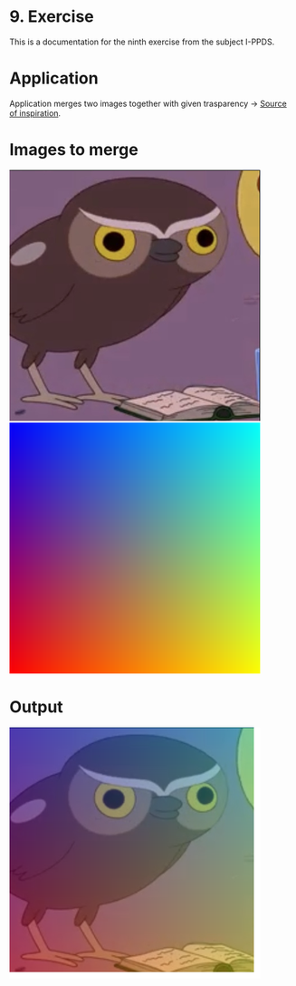 # 9. Exercise
This is a documentation for the ninth exercise from the subject I-PPDS.

# Application
Application merges two images together with given trasparency -> [Source of inspiration](https://stackoverflow.com/questions/55332911/how-to-merge-images-as-transparent-layers).

# Images to merge
![](https://raw.githubusercontent.com/Rokulus/I-PPDS_Procka/09/sova.png) ![](https://raw.githubusercontent.com/Rokulus/I-PPDS_Procka/09/rgb.png)

# Output
![Bad Release](https://raw.githubusercontent.com/Rokulus/I-PPDS_Procka/09/output_image.png)

